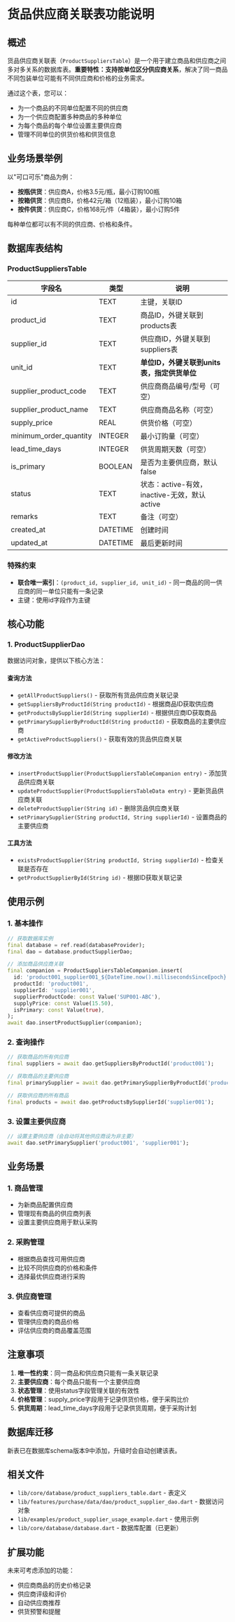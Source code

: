 # 货品供应商关联表功能说明

## 概述

货品供应商关联表（`ProductSuppliersTable`）是一个用于建立商品和供应商之间多对多关系的数据库表。**重要特性：支持按单位区分供应商关系**，解决了同一商品不同包装单位可能有不同供应商和价格的业务需求。

通过这个表，您可以：

- 为一个商品的不同单位配置不同的供应商
- 为一个供应商配置多种商品的多种单位
- 为每个商品的每个单位设置主要供应商
- 管理不同单位的供货价格和供货信息

## 业务场景举例

以"可口可乐"商品为例：
- **按瓶供货**：供应商A，价格3.5元/瓶，最小订购100瓶
- **按箱供货**：供应商B，价格42元/箱（12瓶装），最小订购10箱
- **按件供货**：供应商C，价格168元/件（4箱装），最小订购5件

每种单位都可以有不同的供应商、价格和条件。

## 数据库表结构

### ProductSuppliersTable

| 字段名 | 类型 | 说明 |
|--------|------|------|
| id | TEXT | 主键，关联ID |
| product_id | TEXT | 商品ID，外键关联到products表 |
| supplier_id | TEXT | 供应商ID，外键关联到suppliers表 |
| unit_id | TEXT | **单位ID，外键关联到units表，指定供货单位** |
| supplier_product_code | TEXT | 供应商商品编号/型号（可空） |
| supplier_product_name | TEXT | 供应商商品名称（可空） |
| supply_price | REAL | 供货价格（可空） |
| minimum_order_quantity | INTEGER | 最小订购量（可空） |
| lead_time_days | INTEGER | 供货周期天数（可空） |
| is_primary | BOOLEAN | 是否为主要供应商，默认false |
| status | TEXT | 状态：active-有效，inactive-无效，默认active |
| remarks | TEXT | 备注（可空） |
| created_at | DATETIME | 创建时间 |
| updated_at | DATETIME | 最后更新时间 |

### 特殊约束

- **联合唯一索引**：`(product_id, supplier_id, unit_id)` - 同一商品的同一供应商的同一单位只能有一条记录
- 主键：使用id字段作为主键

## 核心功能

### 1. ProductSupplierDao

数据访问对象，提供以下核心方法：

#### 查询方法
- `getAllProductSuppliers()` - 获取所有货品供应商关联记录
- `getSuppliersByProductId(String productId)` - 根据商品ID获取供应商
- `getProductsBySupplierId(String supplierId)` - 根据供应商ID获取商品
- `getPrimarySupplierByProductId(String productId)` - 获取商品的主要供应商
- `getActiveProductSuppliers()` - 获取有效的货品供应商关联

#### 修改方法
- `insertProductSupplier(ProductSuppliersTableCompanion entry)` - 添加货品供应商关联
- `updateProductSupplier(ProductSuppliersTableData entry)` - 更新货品供应商关联
- `deleteProductSupplier(String id)` - 删除货品供应商关联
- `setPrimarySupplier(String productId, String supplierId)` - 设置商品的主要供应商

#### 工具方法
- `existsProductSupplier(String productId, String supplierId)` - 检查关联是否存在
- `getProductSupplierById(String id)` - 根据ID获取关联记录

## 使用示例

### 1. 基本操作

```dart
// 获取数据库实例
final database = ref.read(databaseProvider);
final dao = database.productSupplierDao;

// 添加商品供应商关联
final companion = ProductSuppliersTableCompanion.insert(
  id: 'product001_supplier001_${DateTime.now().millisecondsSinceEpoch}',
  productId: 'product001',
  supplierId: 'supplier001',
  supplierProductCode: const Value('SUP001-ABC'),
  supplyPrice: const Value(15.50),
  isPrimary: const Value(true),
);
await dao.insertProductSupplier(companion);
```

### 2. 查询操作

```dart
// 获取商品的所有供应商
final suppliers = await dao.getSuppliersByProductId('product001');

// 获取商品的主要供应商
final primarySupplier = await dao.getPrimarySupplierByProductId('product001');

// 获取供应商的所有商品
final products = await dao.getProductsBySupplierId('supplier001');
```

### 3. 设置主要供应商

```dart
// 设置主要供应商（会自动将其他供应商设为非主要）
await dao.setPrimarySupplier('product001', 'supplier001');
```

## 业务场景

### 1. 商品管理
- 为新商品配置供应商
- 管理现有商品的供应商列表
- 设置主要供应商用于默认采购

### 2. 采购管理
- 根据商品查找可用供应商
- 比较不同供应商的价格和条件
- 选择最优供应商进行采购

### 3. 供应商管理
- 查看供应商可提供的商品
- 管理供应商的商品价格
- 评估供应商的商品覆盖范围

## 注意事项

1. **唯一性约束**：同一商品和供应商只能有一条关联记录
2. **主要供应商**：每个商品只能有一个主要供应商
3. **状态管理**：使用status字段管理关联的有效性
4. **价格管理**：supply_price字段用于记录供货价格，便于采购比价
5. **供货周期**：lead_time_days字段用于记录供货周期，便于采购计划

## 数据库迁移

新表已在数据库schema版本9中添加，升级时会自动创建该表。

## 相关文件

- `lib/core/database/product_suppliers_table.dart` - 表定义
- `lib/features/purchase/data/dao/product_supplier_dao.dart` - 数据访问对象
- `lib/examples/product_supplier_usage_example.dart` - 使用示例
- `lib/core/database/database.dart` - 数据库配置（已更新）

## 扩展功能

未来可考虑添加的功能：
- 供应商商品的历史价格记录
- 供应商评级和评价
- 自动供应商推荐
- 供货预警和提醒
